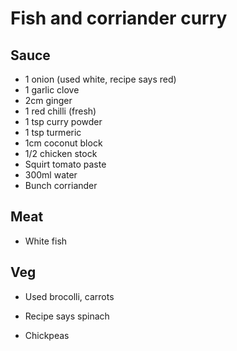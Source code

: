 # Fish and corriander curry

## Sauce
- 1 onion (used white, recipe says red)
- 1 garlic clove
- 2cm ginger
- 1 red chilli (fresh)
- 1 tsp curry powder
- 1 tsp turmeric
- 1cm coconut block
- 1/2 chicken stock
- Squirt tomato paste
- 300ml water
- Bunch corriander

## Meat
- White fish

## Veg
- Used brocolli, carrots
- Recipe says spinach

- Chickpeas
